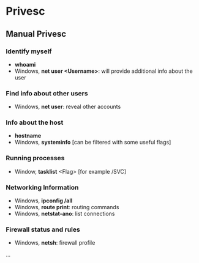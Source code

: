 # Privesc

## Manual Privesc

### Identify myself

* **whoami**
* Windows, **net user &lt;Username&gt;**: will provide additional info about the user

### Find info about other users

* Windows, **net user**: reveal other accounts

### Info about the host

* **hostname**
* Windows, **systeminfo** \[can be filtered with some useful flags\]

### Running processes

* Window, **tasklist** &lt;Flag&gt; \[for example /SVC\]

### Networking Information

* Windows, **ipconfig /all**
* Windows, **route print**: routing commands
* Windows, **netstat-ano**: list connections

### Firewall status and rules

* Windows, **netsh**: firewall profile

...

